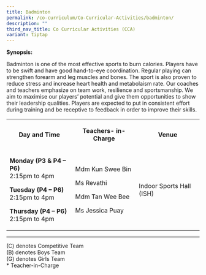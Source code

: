 ```yaml
---
title: Badminton
permalink: /co-curriculum/Co-Curricular-Activities/badminton/
description: ""
third_nav_title: Co Curricular Activities (CCA)
variant: tiptap
---
```

<p><strong>Synopsis:</strong></p><p>Badminton is one of the most effective sports to burn calories. Players have to be swift and have good hand-to-eye coordination. Regular playing can strengthen forearm and leg muscles and bones. The sport is also proven to reduce stress and increase heart health and metabolaism rate. Our coaches and teachers emphasize on team work, resilience and sportsmanship. We aim to maximise our players’ potential and give them opportunities to show their leadership qualities. Players are expected to put in consistent effort during training and be receptive to feedback in order to improve their skills.</p><p></p><table><tbody><tr><th rowspan="1" colspan="1"><p>Day and Time</p></th><th rowspan="1" colspan="1"><p>Teachers- in-Charge</p></th><th rowspan="1" colspan="1"><p><strong>Venue</strong></p></th></tr><tr><td rowspan="1" colspan="1"><p><strong>Monday (P3 &amp; P4 – P6)</strong><br>2:15pm to 4pm</p><p><strong>Tuesday (P4 – P6)</strong><br>2:15pm to 4pm</p><p><strong>Thursday (P4 – P6)</strong><br>2:15pm to 4pm</p></td><td rowspan="1" colspan="1"><p>Mdm Kun Swee Bin</p><p>Ms Revathi</p><p>Mdm Tan Wee Bee</p><p>Ms Jessica Puay</p></td><td rowspan="1" colspan="1"><p>Indoor Sports Hall (ISH)</p></td></tr></tbody></table><hr><p>(C) denotes Competitive Team<br>(B) denotes Boys Team<br>(G) denotes Girls Team<br>* Teacher-in-Charge</p><p></p>
